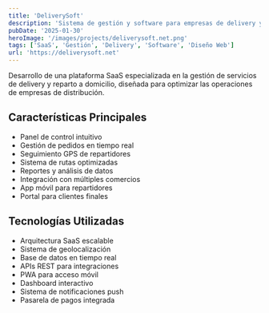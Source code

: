 ```yaml
---
title: 'DeliverySoft'
description: 'Sistema de gestión y software para empresas de delivery y reparto a domicilio.'
pubDate: '2025-01-30'
heroImage: '/images/projects/deliverysoft.net.png'
tags: ['SaaS', 'Gestión', 'Delivery', 'Software', 'Diseño Web']
url: 'https://deliverysoft.net'
---
```


Desarrollo de una plataforma SaaS especializada en la gestión de servicios de delivery y reparto a domicilio, diseñada para optimizar las operaciones de empresas de distribución.

## Características Principales

- Panel de control intuitivo
- Gestión de pedidos en tiempo real
- Seguimiento GPS de repartidores
- Sistema de rutas optimizadas
- Reportes y análisis de datos
- Integración con múltiples comercios
- App móvil para repartidores
- Portal para clientes finales

## Tecnologías Utilizadas

- Arquitectura SaaS escalable
- Sistema de geolocalización
- Base de datos en tiempo real
- APIs REST para integraciones
- PWA para acceso móvil
- Dashboard interactivo
- Sistema de notificaciones push
- Pasarela de pagos integrada
